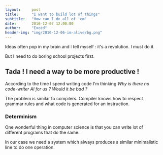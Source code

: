 ```yaml
---
layout:     post
title:      "I want to build lot of things"
subtitle:   "How can I do all of 'em"
date:       2016-12-07 12:00:00
author:     "Exced"
header-img: "img/2016-12-06-im-alive/bg.png"
---
```


<p> Ideas often pop in my brain and I tell myself : it's a revolution. I must do it. </p>
<p> But I need to do boring school projects first. </p>

<h2 class="section-heading">Tada ! I need a way to be more productive ! </h2>

<p> According to the time I spend writing code I'm thinking <i> Why is there no code-writer AI for us ? Would it be bad ?</i> </p>
<p> The problem is similar to compilers. Compiler knows how to respect grammar rules and what code is generated for an instruction. </p>

<h3 class="section-heading"> Determinism </h3>

<p> One wonderful thing in computer science is that you can write lot of different programs that do the same. </p>
<p> In our case we need a system which always produces a similar minimalistic line to do one operation. </p>
<p>  </p>


